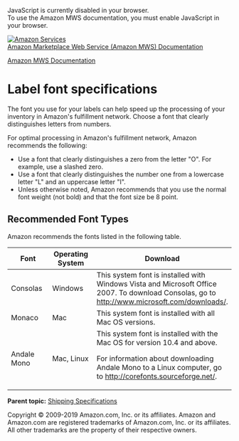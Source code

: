 <div id="MWSDX_noscript">

JavaScript is currently disabled in your browser.  
To use the Amazon MWS documentation, you must enable JavaScript in your
browser.

</div>

<div id="MWSDX_divtop">

[![Amazon
Services](https://images-na.ssl-images-amazon.com/images/G/08/mwsportal/fr_FR/amazonservices.gif "Amazon Services")](http://services.amazon.fr)  
<span id="MWSDX_titlebar">[Amazon Marketplace Web Service (Amazon MWS)
Documentation](https://developer.amazonservices.fr/gp/mws/docs.html)</span>

</div>

<div id="MWSDX_divbottom">

<div id="MWSDX_divleft">

<div id="MWSDX_toc">

</div>

</div>

<div id="MWSDX_divright">

<div id="MWSDX_content">

<span id="MWSDX_breadcrumbs">[Amazon MWS
Documentation](https://developer.amazonservices.fr/gp/mws/docs.html)</span>

Label font specifications
=========================

<div class="body conbody">

The font you use for your labels can help speed up the processing of
your inventory in <span class="ph">Amazon's fulfillment network</span>.
Choose a font that clearly distinguishes letters from numbers.

For optimal processing in <span class="ph">Amazon's fulfillment
network</span>, Amazon recommends the following:

-   Use a font that clearly distinguishes a zero from the letter "O".
    For example, use a slashed zero.
-   Use a font that clearly distinguishes the number one from a
    lowercase letter "L" and an uppercase letter "I".
-   Unless otherwise noted, Amazon recommends that you use the normal
    font weight (not bold) and that the font size be 8 point.

<div class="section">

Recommended Font Types
----------------------

Amazon recommends the fonts listed in the following table.

<div class="tablenoborder">

<table id="FBAGuide_LabelFontSpec__ResponseElementsTable" class="table" data-cellpadding="4" data-cellspacing="0" data-summary="" data-frame="border" data-border="1" data-rules="all">
<colgroup>
<col style="width: 33%" />
<col style="width: 33%" />
<col style="width: 33%" />
</colgroup>
<thead>
<tr class="header">
<th>Font</th>
<th>Operating System</th>
<th>Download</th>
</tr>
</thead>
<tbody>
<tr class="odd">
<td>Consolas</td>
<td>Windows</td>
<td>This system font is installed with Windows Vista and Microsoft Office 2007. To download Consolas, go to <a href="http://www.microsoft.com/downloads/" class="xref">http://www.microsoft.com/downloads/</a>.</td>
</tr>
<tr class="even">
<td>Monaco</td>
<td>Mac</td>
<td>This system font is installed with all Mac OS versions.</td>
</tr>
<tr class="odd">
<td>Andale Mono</td>
<td>Mac, Linux</td>
<td>This system font is installed with the Mac OS for version 10.4 and above.
<p>For information about downloading Andale Mono to a Linux computer, go to <a href="http://corefonts.sourceforge.net/" class="xref">http://corefonts.sourceforge.net/</a>.</p></td>
</tr>
</tbody>
</table>

</div>

</div>

</div>

<div class="related-links">

<div class="familylinks">

<div class="parentlink">

**Parent topic:**
<a href="../fba_guide/FBAGuide_ShippingSpecs.md" class="link">Shipping Specifications</a>

</div>

</div>

</div>

<div id="MWSDX_footer">

Copyright © 2009-2019 Amazon.com, Inc. or its affiliates. Amazon and
Amazon.com are registered trademarks of Amazon.com, Inc. or its
affiliates. All other trademarks are the property of their respective
owners.

</div>

</div>

</div>

<div style="clear: both;">

</div>

</div>
